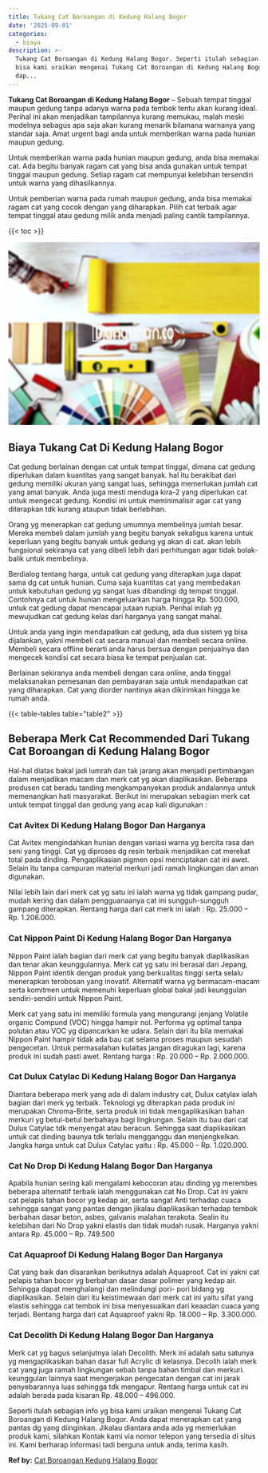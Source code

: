 ```yaml
---
title: Tukang Cat Boroangan di Kedung Halang Bogor
date: '2025-09-01'
categories:
  - biaya
description: >-
  Tukang Cat Boroangan di Kedung Halang Bogor. Seperti itulah sebagian info yg
  bisa kami uraikan mengenai Tukang Cat Boroangan di Kedung Halang Bogor. Anda
  dap...
---
```


**Tukang Cat Boroangan di Kedung Halang Bogor** – Sebuah tempat tinggal maupun gedung tanpa adanya warna pada tembok tentu akan kurang ideal. Perihal ini akan menjadikan tampilannya kurang memukau, malah meski modelnya sebagus apa saja akan kurang menarik bilamana warnanya yang standar saja. Amat urgent bagi anda untuk memberikan warna pada hunian maupun gedung.

Untuk memberikan warna pada hunian maupun gedung, anda bisa memakai cat. Ada begitu banyak ragam cat yang bisa anda gunakan untuk tempat tinggal maupun gedung. Setiap ragam cat mempunyai kelebihan tersendiri untuk warna yang dihasilkannya.

Untuk pemberian warna pada rumah maupun gedung, anda bisa memakai ragam cat yang cocok dengan yang diharapkan. Pilih cat terbaik agar tempat tinggal atau gedung milik anda menjadi paling cantik tampilannya.

{{< toc >}}

![Tukang Cat Boroangan di Kedung Halang Bogor](/images/jasa-cat-murah30.png)

## Biaya Tukang Cat Di Kedung Halang Bogor

Cat gedung berlainan dengan cat untuk tempat tinggal, dimana cat gedung diperlukan dalam kuantitas yang sangat banyak. hal itu berakibat dari gedung memiliki ukuran yang sangat luas, sehingga memerlukan jumlah cat yang amat banyak. Anda juga mesti menduga kira-2 yang diperlukan cat untuk mengecat gedung. Kondisi ini untuk meminimalisir agar cat yang diterapkan tdk kurang ataupun tidak berlebihan.

Orang yg menerapkan cat gedung umumnya membelinya jumlah besar. Mereka membeli dalam jumlah yang begitu banyak sekaligus karena untuk keperluan yang begitu banyak untuk gedung yg akan di cat. akan lebih fungsional sekiranya cat yang dibeli lebih dari perhitungan agar tidak bolak-balik untuk membelinya.

Berdialog tentang harga, untuk cat gedung yang diterapkan juga dapat sama dg cat untuk hunian. Cuma saja kuantitas cat yang membedakan untuk kebutuhan gedung yg sangat luas dibandingi dg tempat tinggal. Contohnya cat untuk hunian mengeluarkan harga hingga Rp. 500.000, untuk cat gedung dapat mencapai jutaan rupiah. Perihal inilah yg mewujudkan cat gedung kelas dari harganya yang sangat mahal.

Untuk anda yang ingin mendapatkan cat gedung, ada dua sistem yg bisa dijalankan, yakni membeli cat secara manual dan membeli secara online. Membeli secara offline berarti anda harus bersua dengan penjualnya dan mengecek kondisi cat secara biasa ke tempat penjualan cat.

Berlainan sekiranya anda membeli dengan cara online, anda tinggal melaksanakan pemesanan dan pembayaran saja untuk mendapatkan cat yang diharapkan. Cat yang diorder nantinya akan dikirimkan hingga ke rumah anda.

{{< table-tables table="table2" >}}

## Beberapa Merk Cat Recommended Dari Tukang Cat Boroangan di Kedung Halang Bogor

Hal-hal diatas bakal jadi lumrah dan tak jarang akan menjadi pertimbangan dalam menjadikan macam dan merk cat yg akan diaplikasikan. Beberapa produsen cat beradu tanding mengkampanyekan produk andalannya untuk memenangkan hati masyarakat. Berikut ini merupakan sebagian merk cat untuk tempat tinggal dan gedung yang acap kali digunakan :

### Cat Avitex Di Kedung Halang Bogor Dan Harganya

Cat Avitex mengindahkan hunian dengan variasi warna yg bercita rasa dan seni yang tinggi. Cat yg diproses dg resin terbaik menjadikan cat merekat total pada dinding. Pengaplikasian pigmen opsi menciptakan cat ini awet. Selain itu tanpa campuran material merkuri jadi ramah lingkungan dan aman digunakan.

Nilai lebih lain dari merk cat yg satu ini ialah warna yg tidak gampang pudar, mudah kering dan dalam pengguanaanya cat ini sungguh-sungguh gampang diterapkan. Rentang harga dari cat merk ini ialah : Rp. 25.000 – Rp. 1.206.000.

### Cat Nippon Paint Di Kedung Halang Bogor Dan Harganya

Nippon Paint ialah bagian dari merk cat yang begitu banyak diaplikasikan dan tenar akan keunggulannya. Merk cat yg satu ini berasal dari Jepang, Nippon Paint identik dengan produk yang berkualitas tinggi serta selalu menerapkan terobosan yang inovatif. Alternatif warna yg bermacam-macam serta komitmen untuk memenuhi keperluan global bakal jadi keunggulan sendiri-sendiri untuk Nippon Paint.

Merk cat yang satu ini memiliki formula yang mengurangi jenjang Volatile organic Compund (VOC) hingga hampir nol. Performa yg optimal tanpa polutan atau VOC yg dipancarkan ke udara. Selain dari itu bila memakai Nippon Paint hampir tidak ada bau cat selama proses maupun sesudah pengecetan. Untuk permasalahan kulaitas jangan diragukan lagi, karena produk ini sudah pasti awet. Rentang harga : Rp. 20.000 – Rp. 2.000.000.

### Cat Dulux Catylac Di Kedung Halang Bogor Dan Harganya

Diantara beberapa merk yang ada di dalam industry cat, Dulux catylax ialah bagian dari merk yg terbaik. Teknologi yg diterapkan pada produk ini merupakan Chroma-Brite, serta produk ini tidak mengaplikasikan bahan merkuri yg betul-betul berbahaya bagi lingkungan. Selain itu bau dari cat Dulux Catylac tdk menyengat atau beracun. Sehingga saat diaplikasikan untuk cat dinding baunya tdk terlalu mengganggu dan menjengkelkan. Jangka harga untuk cat Dulux Catylac yaitu : Rp. 45.000 – Rp. 1.020.000.

### Cat No Drop Di Kedung Halang Bogor Dan Harganya

Apabila hunian sering kali mengalami kebocoran atau dinding yg merembes beberapa alternatif terbaik ialah menggunakan cat No Drop. Cat ini yakni cat pelapis tahan bocor yg kedap air, serta sangat Anti terhadap cuaca sehingga sangat yang pantas dengan jikalau diaplikasikan terhadap tembok berbahan dasar beton, asbes, galvanis malahan terakota. Sealin itu kelebihan dari No Drop yakni elastis dan tidak mudah rusak. Harganya yakni antara Rp. 45.000 – Rp. 749.500

### Cat Aquaproof Di Kedung Halang Bogor Dan Harganya

Cat yang baik dan disarankan berikutnya adalah Aquaproof. Cat ini yakni cat pelapis tahan bocor yg berbahan dasar dasar polimer yang kedap air. Sehingga dapat menghalangi dan melindungi pori- pori bidang yg diaplikasikan. Selain dari itu keistimewaan dari merk cat ini yaitu sifat yang elastis sehingga cat tembok ini bisa menyesuaikan dari keaadan cuaca yang terjadi. Bentang harga dari cat Aquaproof yakni Rp. 18.000 – Rp. 3.300.000.

### Cat Decolith Di Kedung Halang Bogor Dan Harganya

Merk cat yg bagus selanjutnya ialah Decolith. Merk ini adalah satu satunya yg mengaplikasikan bahan dasar full Acrylic di kelasnya. Decolih ialah merk cat yang juga ramah lingkungan sebab tanpa bahan timbal dan merkuri. keunggulan lainnya saat mengerjakan pengecatan dengan cat ini jarak penyebarannya luas sehingga tdk mengapur. Rentang harga untuk cat ini adalah berada pada kisaran Rp. 48.000 – 496.000.

Seperti itulah sebagian info yg bisa kami uraikan mengenai Tukang Cat Boroangan di Kedung Halang Bogor. Anda dapat menerapkan cat yang pantas dg yang diinginkan. Jikalau diantara anda ada yg memerlukan produk kami, silahkan Kontak kami via nomor telepon yang tersedia di situs ini. Kami berharap informasi tadi berguna untuk anda, terima kasih.

**Ref by:** [Cat Boroangan Kedung Halang Bogor](https://id.wikipedia.org/wiki/Cat)
